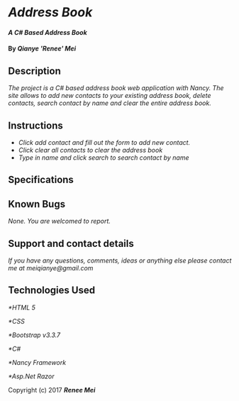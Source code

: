 # _Address Book_

#### _A C# Based Address Book_

#### By _**Qianye 'Renee' Mei**_

## Description

_The project is a C# based address book web application with Nancy. The site allows to add new contacts to your existing address book, delete contacts, search contact by name and clear the entire address book._

## Instructions

* _Click add contact and fill out the form to add new contact._
* _Click clear all contacts to clear the address book_
* _Type in name and click search to search contact by name_

## Specifications


## Known Bugs

_None. You are welcomed to report._

## Support and contact details

_If you have any questions, comments, ideas or anything else please contact me at meiqianye@gmail.com_

## Technologies Used

_*HTML 5_

_*CSS_

_*Bootstrap v3.3.7_

_*C#_

_*Nancy Framework_

_*Asp.Net Razor_

Copyright (c) 2017 **_Renee Mei_**
